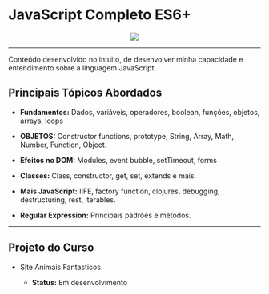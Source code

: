 # JavaScript Completo ES6+

<p align="center">
  <img src="https://img.icons8.com/color/144/000000/javascript.png">
</p>

---

Conteúdo desenvolvido no intuito, de desenvolver minha capacidade e entendimento sobre a linguagem JavaScript

## Principais Tópicos Abordados

- **Fundamentos:** Dados, variáveis, operadores, boolean, funções, objetos, arrays, loops

- **OBJETOS:** Constructor functions, prototype, String, Array, Math, Number, Function, Object.
- **Efeitos no DOM:** Modules, event bubble, setTimeout, forms
- **Classes:** Class, constructor, get, set, extends e mais.
- **Mais JavaScript:** IIFE, factory function, clojures, debugging, destructuring, rest, iterables.
- **Regular Expression:** Principais padrões e métodos.

---

## Projeto do Curso

- Site Animais Fantasticos

  - **Status:** Em desenvolvimento
